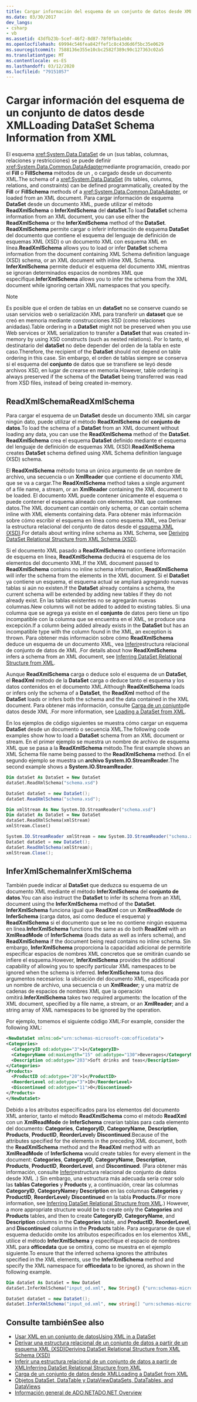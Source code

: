 ```yaml
---
title: Cargar información del esquema de un conjunto de datos desde XML
ms.date: 03/30/2017
dev_langs:
- csharp
- vb
ms.assetid: 43dfb23b-5cef-46f2-8d87-78f0fba1eb8c
ms.openlocfilehash: 69994c546fea842ffef1c8c43d6d6f5bc35e0629
ms.sourcegitcommit: 7588136e355e10cbc2582f389c90c127363c02a5
ms.translationtype: MT
ms.contentlocale: es-ES
ms.lasthandoff: 03/12/2020
ms.locfileid: "79151057"
---
```

# <a name="loading-dataset-schema-information-from-xml"></a><span data-ttu-id="95400-102">Cargar información del esquema de un conjunto de datos desde XML</span><span class="sxs-lookup"><span data-stu-id="95400-102">Loading DataSet Schema Information from XML</span></span>
<span data-ttu-id="95400-103">El esquema <xref:System.Data.DataSet> de un (sus tablas, columnas, relaciones y restricciones) se puede definir <xref:System.Data.Common.DataAdapter>mediante programación, creado por el **Fill** o **FillSchema** métodos de un , o cargado desde un documento XML.</span><span class="sxs-lookup"><span data-stu-id="95400-103">The schema of a <xref:System.Data.DataSet> (its tables, columns, relations, and constraints) can be defined programmatically, created by the **Fill** or **FillSchema** methods of a <xref:System.Data.Common.DataAdapter>, or loaded from an XML document.</span></span> <span data-ttu-id="95400-104">Para cargar información de esquema **DataSet** desde un documento XML, puede utilizar el método **ReadXmlSchema** o **InferXmlSchema** del **dataSet**.</span><span class="sxs-lookup"><span data-stu-id="95400-104">To load **DataSet** schema information from an XML document, you can use either the **ReadXmlSchema** or the **InferXmlSchema** method of the **DataSet**.</span></span> <span data-ttu-id="95400-105">**ReadXmlSchema** permite cargar o inferir información de esquema **DataSet** del documento que contiene el esquema del lenguaje de definición de esquemas XML (XSD) o un documento XML con esquema XML en línea.</span><span class="sxs-lookup"><span data-stu-id="95400-105">**ReadXmlSchema** allows you to load or infer **DataSet** schema information from the document containing XML Schema definition language (XSD) schema, or an XML document with inline XML Schema.</span></span> <span data-ttu-id="95400-106">**InferXmlSchema** permite deducir el esquema del documento XML mientras se ignoran determinados espacios de nombres XML que especifique.</span><span class="sxs-lookup"><span data-stu-id="95400-106">**InferXmlSchema** allows you to infer the schema from the XML document while ignoring certain XML namespaces that you specify.</span></span>  
  
> [!NOTE]
> <span data-ttu-id="95400-107">Es posible que el orden de tablas en un **dataSet** no se conserve cuando se usan servicios web o serialización XML para transferir un **dataset** que se creó en memoria mediante construcciones XSD (como relaciones anidadas).</span><span class="sxs-lookup"><span data-stu-id="95400-107">Table ordering in a **DataSet** might not be preserved when you use Web services or XML serialization to transfer a **DataSet** that was created in-memory by using XSD constructs (such as nested relations).</span></span> <span data-ttu-id="95400-108">Por lo tanto, el destinatario del **dataSet** no debe depender del orden de la tabla en este caso.</span><span class="sxs-lookup"><span data-stu-id="95400-108">Therefore, the recipient of the **DataSet** should not depend on table ordering in this case.</span></span> <span data-ttu-id="95400-109">Sin embargo, el orden de tablas siempre se conserva si el esquema del **conjunto** de datos que se transfiere se leyó desde archivos XSD, en lugar de crearse en memoria.</span><span class="sxs-lookup"><span data-stu-id="95400-109">However, table ordering is always preserved if the schema of the **DataSet** being transferred was read from XSD files, instead of being created in-memory.</span></span>  
  
## <a name="readxmlschema"></a><span data-ttu-id="95400-110">ReadXmlSchema</span><span class="sxs-lookup"><span data-stu-id="95400-110">ReadXmlSchema</span></span>  
 <span data-ttu-id="95400-111">Para cargar el esquema de un **DataSet** desde un documento XML sin cargar ningún dato, puede utilizar el método **ReadXmlSchema** del **conjunto de datos**.</span><span class="sxs-lookup"><span data-stu-id="95400-111">To load the schema of a **DataSet** from an XML document without loading any data, you can use the **ReadXmlSchema** method of the **DataSet**.</span></span> <span data-ttu-id="95400-112">**ReadXmlSchema** crea el esquema **DataSet** definido mediante el esquema del lenguaje de definición de esquemas XML (XSD).</span><span class="sxs-lookup"><span data-stu-id="95400-112">**ReadXmlSchema** creates **DataSet** schema defined using XML Schema definition language (XSD) schema.</span></span>  
  
 <span data-ttu-id="95400-113">El **ReadXmlSchema** método toma un único argumento de un nombre de archivo, una secuencia o un **XmlReader** que contiene el documento XML que se va a cargar.</span><span class="sxs-lookup"><span data-stu-id="95400-113">The **ReadXmlSchema** method takes a single argument of a file name, a stream, or an **XmlReader** containing the XML document to be loaded.</span></span> <span data-ttu-id="95400-114">El documento XML puede contener únicamente el esquema o puede contener el esquema alineado con elementos XML que contienen datos.</span><span class="sxs-lookup"><span data-stu-id="95400-114">The XML document can contain only schema, or can contain schema inline with XML elements containing data.</span></span> <span data-ttu-id="95400-115">Para obtener más información sobre cómo escribir el esquema en línea como esquema XML, vea Derivar la estructura relacional del conjunto de datos desde el [esquema XML (XSD)](deriving-dataset-relational-structure-from-xml-schema-xsd.md).</span><span class="sxs-lookup"><span data-stu-id="95400-115">For details about writing inline schema as XML Schema, see [Deriving DataSet Relational Structure from XML Schema (XSD)](deriving-dataset-relational-structure-from-xml-schema-xsd.md).</span></span>  
  
 <span data-ttu-id="95400-116">Si el documento XML pasado a **ReadXmlSchema** no contiene información de esquema en línea, **ReadXmlSchema** deducirá el esquema de los elementos del documento XML.</span><span class="sxs-lookup"><span data-stu-id="95400-116">If the XML document passed to **ReadXmlSchema** contains no inline schema information, **ReadXmlSchema** will infer the schema from the elements in the XML document.</span></span> <span data-ttu-id="95400-117">Si el **DataSet** ya contiene un esquema, el esquema actual se ampliará agregando nuevas tablas si aún no existen.</span><span class="sxs-lookup"><span data-stu-id="95400-117">If the **DataSet** already contains a schema, the current schema will be extended by adding new tables if they do not already exist.</span></span> <span data-ttu-id="95400-118">En las tablas existentes no se agregarán nuevas columnas.</span><span class="sxs-lookup"><span data-stu-id="95400-118">New columns will not be added to added to existing tables.</span></span> <span data-ttu-id="95400-119">Si una columna que se agrega ya existe en el **conjunto** de datos pero tiene un tipo incompatible con la columna que se encuentra en el XML, se produce una excepción.</span><span class="sxs-lookup"><span data-stu-id="95400-119">If a column being added already exists in the **DataSet** but has an incompatible type with the column found in the XML, an exception is thrown.</span></span> <span data-ttu-id="95400-120">Para obtener más información sobre cómo **ReadXmlSchema** deduce un esquema de un documento XML, vea [Inferir](inferring-dataset-relational-structure-from-xml.md)estructura relacional de conjunto de datos de XML .</span><span class="sxs-lookup"><span data-stu-id="95400-120">For details about how **ReadXmlSchema** infers a schema from an XML document, see [Inferring DataSet Relational Structure from XML](inferring-dataset-relational-structure-from-xml.md).</span></span>  
  
 <span data-ttu-id="95400-121">Aunque **ReadXmlSchema** carga o deduce solo el esquema de un **DataSet**, el **ReadXml** método de la **DataSet** carga o deduce tanto el esquema y los datos contenidos en el documento XML.</span><span class="sxs-lookup"><span data-stu-id="95400-121">Although **ReadXmlSchema** loads or infers only the schema of a **DataSet**, the **ReadXml** method of the **DataSet** loads or infers both the schema and the data contained in the XML document.</span></span> <span data-ttu-id="95400-122">Para obtener más información, consulte [Carga de un conjunto](loading-a-dataset-from-xml.md)de datos desde XML .</span><span class="sxs-lookup"><span data-stu-id="95400-122">For more information, see [Loading a DataSet from XML](loading-a-dataset-from-xml.md).</span></span>  
  
 <span data-ttu-id="95400-123">En los ejemplos de código siguientes se muestra cómo cargar un esquema **DataSet** desde un documento o secuencia XML.</span><span class="sxs-lookup"><span data-stu-id="95400-123">The following code examples show how to load a **DataSet** schema from an XML document or stream.</span></span> <span data-ttu-id="95400-124">En el primer ejemplo se muestra un nombre de archivo de esquema XML que se pasa a la **ReadXmlSchema** método.</span><span class="sxs-lookup"><span data-stu-id="95400-124">The first example shows an XML Schema file name being passed to the **ReadXmlSchema** method.</span></span> <span data-ttu-id="95400-125">En el segundo ejemplo se muestra un **archivo System.IO.StreamReader**.</span><span class="sxs-lookup"><span data-stu-id="95400-125">The second example shows a **System.IO.StreamReader**.</span></span>  
  
```vb  
Dim dataSet As DataSet = New DataSet  
dataSet.ReadXmlSchema("schema.xsd")  
```  
  
```csharp  
DataSet dataSet = new DataSet();  
dataSet.ReadXmlSchema("schema.xsd");  
```  
  
```vb  
Dim xmlStream As New System.IO.StreamReader("schema.xsd")
Dim dataSet As DataSet = New DataSet  
dataSet.ReadXmlSchema(xmlStream)  
xmlStream.Close()  
```  
  
```csharp  
System.IO.StreamReader xmlStream = new System.IO.StreamReader("schema.xsd");  
DataSet dataSet = new DataSet();  
dataSet.ReadXmlSchema(xmlStream);  
xmlStream.Close();  
```  
  
## <a name="inferxmlschema"></a><span data-ttu-id="95400-126">InferXmlSchema</span><span class="sxs-lookup"><span data-stu-id="95400-126">InferXmlSchema</span></span>  
 <span data-ttu-id="95400-127">También puede indicar al **DataSet** que deduzca su esquema de un documento XML mediante el método **InferXmlSchema** del **conjunto de datos**.</span><span class="sxs-lookup"><span data-stu-id="95400-127">You can also instruct the **DataSet** to infer its schema from an XML document using the **InferXmlSchema** method of the **DataSet**.</span></span> <span data-ttu-id="95400-128">**InferXmlSchema** funciona igual que **ReadXml** con un **XmlReadMode** de **InferSchema** (carga datos, así como deduce el esquema) y **ReadXmlSchema** si el documento que se lee no contiene ningún esquema en línea.</span><span class="sxs-lookup"><span data-stu-id="95400-128">**InferXmlSchema** functions the same as do both **ReadXml** with an **XmlReadMode** of **InferSchema** (loads data as well as infers schema), and **ReadXmlSchema** if the document being read contains no inline schema.</span></span> <span data-ttu-id="95400-129">Sin embargo, **InferXmlSchema** proporciona la capacidad adicional de permitirle especificar espacios de nombres XML concretos que se omitirán cuando se infiere el esquema.</span><span class="sxs-lookup"><span data-stu-id="95400-129">However, **InferXmlSchema** provides the additional capability of allowing you to specify particular XML namespaces to be ignored when the schema is inferred.</span></span> <span data-ttu-id="95400-130">**InferXmlSchema** toma dos argumentos necesarios: la ubicación del documento XML, especificada por un nombre de archivo, una secuencia o un **XmlReader**; y una matriz de cadenas de espacios de nombres XML que la operación omitirá.</span><span class="sxs-lookup"><span data-stu-id="95400-130">**InferXmlSchema** takes two required arguments: the location of the XML document, specified by a file name, a stream, or an **XmlReader**; and a string array of XML namespaces to be ignored by the operation.</span></span>  
  
 <span data-ttu-id="95400-131">Por ejemplo, tomemos el siguiente código XML:</span><span class="sxs-lookup"><span data-stu-id="95400-131">For example, consider the following XML:</span></span>  
  
```xml  
<NewDataSet xmlns:od="urn:schemas-microsoft-com:officedata">  
<Categories>  
  <CategoryID od:adotype="3">1</CategoryID>
  <CategoryName od:maxLength="15" od:adotype="130">Beverages</CategoryName>
  <Description od:adotype="203">Soft drinks and teas</Description>
</Categories>  
<Products>  
  <ProductID od:adotype="20">1</ProductID>
  <ReorderLevel od:adotype="3">10</ReorderLevel>
  <Discontinued od:adotype="11">0</Discontinued>
</Products>  
</NewDataSet>  
```  
  
 <span data-ttu-id="95400-132">Debido a los atributos especificados para los elementos del documento XML anterior, tanto el método **ReadXmlSchema** como el método **ReadXml** con un **XmlReadMode** de **InferSchema** crearían tablas para cada elemento del documento: **Categories**, **CategoryID**, **CategoryName**, **Description**, **Products**, **ProductID**, **ReorderLevel**y **Discontinued**.</span><span class="sxs-lookup"><span data-stu-id="95400-132">Because of the attributes specified for the elements in the preceding XML document, both the **ReadXmlSchema** method and the **ReadXml** method with an **XmlReadMode** of **InferSchema** would create tables for every element in the document: **Categories**, **CategoryID**, **CategoryName**, **Description**, **Products**, **ProductID**, **ReorderLevel**, and **Discontinued**.</span></span> <span data-ttu-id="95400-133">(Para obtener más información, consulte [Inferir](inferring-dataset-relational-structure-from-xml.md)estructura relacional de conjunto de datos desde XML .) Sin embargo, una estructura más adecuada sería crear solo las **tablas Categories** y **Products** y, a continuación, crear las columnas **CategoryID**, **CategoryName**y **Description** en las columnas **Categories** y **ProductID**, **ReorderLevel**y **Discontinued** en la tabla **Products.**</span><span class="sxs-lookup"><span data-stu-id="95400-133">(For more information, see [Inferring DataSet Relational Structure from XML](inferring-dataset-relational-structure-from-xml.md).) However, a more appropriate structure would be to create only the **Categories** and **Products** tables, and then to create **CategoryID**, **CategoryName**, and **Description** columns in the **Categories** table, and **ProductID**, **ReorderLevel**, and **Discontinued** columns in the **Products** table.</span></span> <span data-ttu-id="95400-134">Para asegurarse de que el esquema deducido omite los atributos especificados en los elementos XML, utilice el método **InferXmlSchema** y especifique el espacio de nombres XML para **officedata** que se omitirá, como se muestra en el ejemplo siguiente.</span><span class="sxs-lookup"><span data-stu-id="95400-134">To ensure that the inferred schema ignores the attributes specified in the XML elements, use the **InferXmlSchema** method and specify the XML namespace for **officedata** to be ignored, as shown in the following example.</span></span>  
  
```vb  
Dim dataSet As DataSet = New DataSet  
dataSet.InferXmlSchema("input_od.xml", New String() {"urn:schemas-microsoft-com:officedata"})  
```  
  
```csharp  
DataSet dataSet = new DataSet();  
dataSet.InferXmlSchema("input_od.xml", new string[] "urn:schemas-microsoft-com:officedata");  
```  
  
## <a name="see-also"></a><span data-ttu-id="95400-135">Consulte también</span><span class="sxs-lookup"><span data-stu-id="95400-135">See also</span></span>

- [<span data-ttu-id="95400-136">Usar XML en un conjunto de datos</span><span class="sxs-lookup"><span data-stu-id="95400-136">Using XML in a DataSet</span></span>](using-xml-in-a-dataset.md)
- [<span data-ttu-id="95400-137">Derivar una estructura relacional de un conjunto de datos a partir de un esquema XML (XSD)</span><span class="sxs-lookup"><span data-stu-id="95400-137">Deriving DataSet Relational Structure from XML Schema (XSD)</span></span>](deriving-dataset-relational-structure-from-xml-schema-xsd.md)
- [<span data-ttu-id="95400-138">Inferir una estructura relacional de un conjunto de datos a partir de XML</span><span class="sxs-lookup"><span data-stu-id="95400-138">Inferring DataSet Relational Structure from XML</span></span>](inferring-dataset-relational-structure-from-xml.md)
- [<span data-ttu-id="95400-139">Carga de un conjunto de datos desde XML</span><span class="sxs-lookup"><span data-stu-id="95400-139">Loading a DataSet from XML</span></span>](loading-a-dataset-from-xml.md)
- [<span data-ttu-id="95400-140">Objetos DataSet, DataTable y DataView</span><span class="sxs-lookup"><span data-stu-id="95400-140">DataSets, DataTables, and DataViews</span></span>](index.md)
- [<span data-ttu-id="95400-141">Información general de ADO.NET</span><span class="sxs-lookup"><span data-stu-id="95400-141">ADO.NET Overview</span></span>](../ado-net-overview.md)
